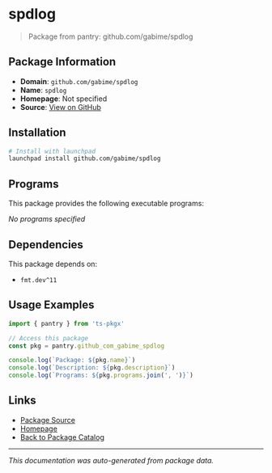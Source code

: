 # spdlog

> Package from pantry: github.com/gabime/spdlog

## Package Information

- **Domain**: `github.com/gabime/spdlog`
- **Name**: `spdlog`
- **Homepage**: Not specified
- **Source**: [View on GitHub](https://github.com/pkgxdev/pantry/tree/main/projects/github.com/gabime/spdlog/package.yml)

## Installation

```bash
# Install with launchpad
launchpad install github.com/gabime/spdlog
```

## Programs

This package provides the following executable programs:

*No programs specified*

## Dependencies

This package depends on:

- `fmt.dev^11`

## Usage Examples

```typescript
import { pantry } from 'ts-pkgx'

// Access this package
const pkg = pantry.github_com_gabime_spdlog

console.log(`Package: ${pkg.name}`)
console.log(`Description: ${pkg.description}`)
console.log(`Programs: ${pkg.programs.join(', ')}`)
```

## Links

- [Package Source](https://github.com/pkgxdev/pantry/tree/main/projects/github.com/gabime/spdlog/package.yml)
- [Homepage](#)
- [Back to Package Catalog](../package-catalog.md)

---

*This documentation was auto-generated from package data.*
